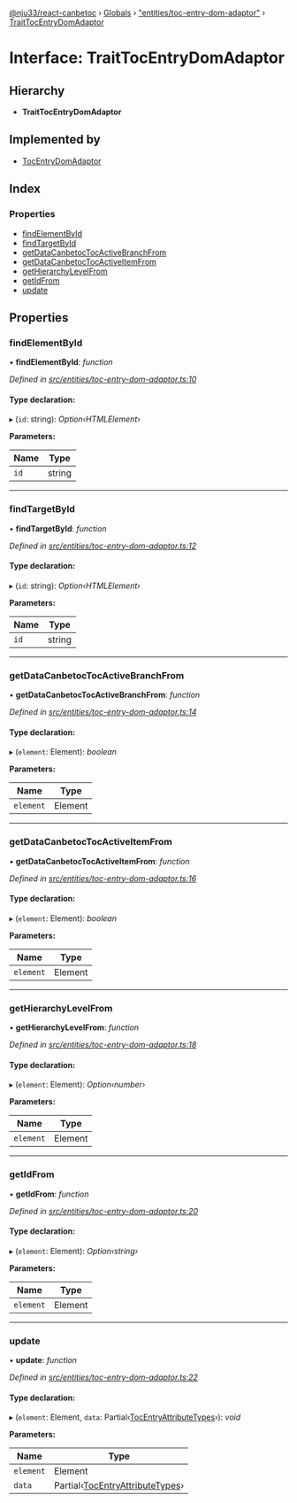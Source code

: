 [@nju33/react-canbetoc](../README.md) › [Globals](../globals.md) › ["entities/toc-entry-dom-adaptor"](../modules/_entities_toc_entry_dom_adaptor_.md) › [TraitTocEntryDomAdaptor](_entities_toc_entry_dom_adaptor_.traittocentrydomadaptor.md)

# Interface: TraitTocEntryDomAdaptor

## Hierarchy

* **TraitTocEntryDomAdaptor**

## Implemented by

* [TocEntryDomAdaptor](../classes/_interface_toc_entry_dom_adaptor_.tocentrydomadaptor.md)

## Index

### Properties

* [findElementById](_entities_toc_entry_dom_adaptor_.traittocentrydomadaptor.md#findelementbyid)
* [findTargetById](_entities_toc_entry_dom_adaptor_.traittocentrydomadaptor.md#findtargetbyid)
* [getDataCanbetocTocActiveBranchFrom](_entities_toc_entry_dom_adaptor_.traittocentrydomadaptor.md#getdatacanbetoctocactivebranchfrom)
* [getDataCanbetocTocActiveItemFrom](_entities_toc_entry_dom_adaptor_.traittocentrydomadaptor.md#getdatacanbetoctocactiveitemfrom)
* [getHierarchyLevelFrom](_entities_toc_entry_dom_adaptor_.traittocentrydomadaptor.md#gethierarchylevelfrom)
* [getIdFrom](_entities_toc_entry_dom_adaptor_.traittocentrydomadaptor.md#getidfrom)
* [update](_entities_toc_entry_dom_adaptor_.traittocentrydomadaptor.md#update)

## Properties

###  findElementById

• **findElementById**: *function*

*Defined in [src/entities/toc-entry-dom-adaptor.ts:10](https://github.com/nju33/react-canbetoc/blob/9a57d40/src/entities/toc-entry-dom-adaptor.ts#L10)*

#### Type declaration:

▸ (`id`: string): *Option‹HTMLElement›*

**Parameters:**

Name | Type |
------ | ------ |
`id` | string |

___

###  findTargetById

• **findTargetById**: *function*

*Defined in [src/entities/toc-entry-dom-adaptor.ts:12](https://github.com/nju33/react-canbetoc/blob/9a57d40/src/entities/toc-entry-dom-adaptor.ts#L12)*

#### Type declaration:

▸ (`id`: string): *Option‹HTMLElement›*

**Parameters:**

Name | Type |
------ | ------ |
`id` | string |

___

###  getDataCanbetocTocActiveBranchFrom

• **getDataCanbetocTocActiveBranchFrom**: *function*

*Defined in [src/entities/toc-entry-dom-adaptor.ts:14](https://github.com/nju33/react-canbetoc/blob/9a57d40/src/entities/toc-entry-dom-adaptor.ts#L14)*

#### Type declaration:

▸ (`element`: Element): *boolean*

**Parameters:**

Name | Type |
------ | ------ |
`element` | Element |

___

###  getDataCanbetocTocActiveItemFrom

• **getDataCanbetocTocActiveItemFrom**: *function*

*Defined in [src/entities/toc-entry-dom-adaptor.ts:16](https://github.com/nju33/react-canbetoc/blob/9a57d40/src/entities/toc-entry-dom-adaptor.ts#L16)*

#### Type declaration:

▸ (`element`: Element): *boolean*

**Parameters:**

Name | Type |
------ | ------ |
`element` | Element |

___

###  getHierarchyLevelFrom

• **getHierarchyLevelFrom**: *function*

*Defined in [src/entities/toc-entry-dom-adaptor.ts:18](https://github.com/nju33/react-canbetoc/blob/9a57d40/src/entities/toc-entry-dom-adaptor.ts#L18)*

#### Type declaration:

▸ (`element`: Element): *Option‹number›*

**Parameters:**

Name | Type |
------ | ------ |
`element` | Element |

___

###  getIdFrom

• **getIdFrom**: *function*

*Defined in [src/entities/toc-entry-dom-adaptor.ts:20](https://github.com/nju33/react-canbetoc/blob/9a57d40/src/entities/toc-entry-dom-adaptor.ts#L20)*

#### Type declaration:

▸ (`element`: Element): *Option‹string›*

**Parameters:**

Name | Type |
------ | ------ |
`element` | Element |

___

###  update

• **update**: *function*

*Defined in [src/entities/toc-entry-dom-adaptor.ts:22](https://github.com/nju33/react-canbetoc/blob/9a57d40/src/entities/toc-entry-dom-adaptor.ts#L22)*

#### Type declaration:

▸ (`element`: Element, `data`: Partial‹[TocEntryAttributeTypes](_entities_toc_entry_dom_adaptor_.tocentryattributetypes.md)›): *void*

**Parameters:**

Name | Type |
------ | ------ |
`element` | Element |
`data` | Partial‹[TocEntryAttributeTypes](_entities_toc_entry_dom_adaptor_.tocentryattributetypes.md)› |
